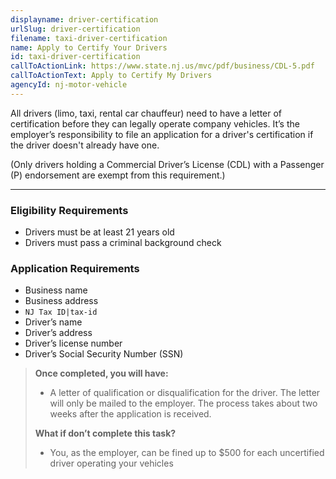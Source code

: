 ```yaml
---
displayname: driver-certification
urlSlug: driver-certification
filename: taxi-driver-certification
name: Apply to Certify Your Drivers
id: taxi-driver-certification
callToActionLink: https://www.state.nj.us/mvc/pdf/business/CDL-5.pdf
callToActionText: Apply to Certify My Drivers
agencyId: nj-motor-vehicle
---
```


All drivers (limo, taxi, rental car chauffeur) need to have a letter of certification before they can legally operate company vehicles. It’s the employer’s responsibility to file an application for a driver's certification if the driver doesn't already have one.

(Only drivers holding a Commercial Driver’s License (CDL) with a Passenger (P) endorsement are exempt from this requirement.)

---

### Eligibility Requirements

- Drivers must be at least 21 years old
- Drivers must pass a criminal background check

### Application Requirements

- Business name
- Business address
- `NJ Tax ID|tax-id`
- Driver’s name
- Driver’s address
- Driver’s license number
- Driver’s Social Security Number (SSN)

> **Once completed, you will have:**
>
> - A letter of qualification or disqualification for the driver. The letter will only be mailed to the employer. The process takes about two weeks after the application is received.
>
> **What if don’t complete this task?**
>
> - You, as the employer, can be fined up to $500 for each uncertified driver operating your vehicles

